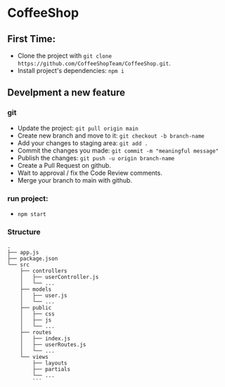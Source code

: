 # CoffeeShop

## First Time:
- Clone the project with `git clone https://github.com/CoffeeShopTeam/CoffeeShop.git`.
- Install project's dependencies: `npm i`

## Develpment a new feature
### git
- Update the project: `git pull origin main`
- Create new branch and move to it: `git checkout -b branch-name`
- Add your changes to staging area: `git add .`
- Commit the changes you made: `git commit -m "meaningful message"`
- Publish the changes: `git push -u origin branch-name`
- Create a Pull Request on github.
- Wait to approval / fix the Code Review comments.
- Merge your branch to main with github.
### run project:
- `npm start`

### Structure
```
.
├── app.js
├── package.json
└── src
    ├── controllers
    │   ├── userController.js
    │   └── ...
    ├── models
    │   ├── user.js
    │   └── ...
    ├── public
    │   ├── css
    │   ├── js
    │   └── ...
    ├── routes
    │   ├── index.js
    │   ├── userRoutes.js
    │   └── ...
    └── views
        ├── layouts
        ├── partials
        └── ...
        ```
